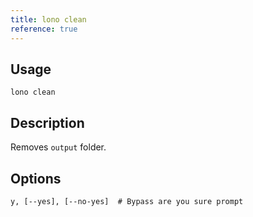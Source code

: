 ```yaml
---
title: lono clean
reference: true
---
```


## Usage

    lono clean

## Description

Removes `output` folder.


## Options

```
y, [--yes], [--no-yes]  # Bypass are you sure prompt
```

